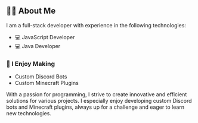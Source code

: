 ## 🙋‍♂️ About Me

I am a full-stack developer with experience in the following technologies:

- 💻 JavaScript Developer
- 💻 Java Developer

### 🤖 I Enjoy Making
- Custom Discord Bots
- Custom Minecraft Plugins

With a passion for programming, I strive to create innovative and efficient solutions for various projects. I especially enjoy developing custom Discord bots and Minecraft plugins, always up for a challenge and eager to learn new technologies.
